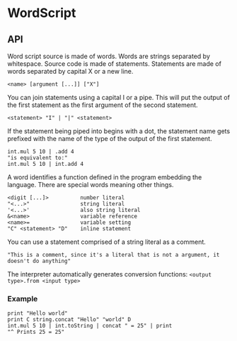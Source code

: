 # WordScript

## API
Word script source is made of words. Words are strings separated by whitespace.  Source code is made of statements. Statements are made of words separated by capital X or a new line.

````
<name> [argument [...]] ["X"]
````

You can join statements using a capital I or a pipe. This will put the output of the first statement as the first argument of the second statement. 

````
<statement> "I" | "|" <statement>
````
If the statement being piped into begins with a dot, the statement name gets prefixed with the name of the type of the output of the first statement.
````
int.mul 5 10 | .add 4
"is equivalent to:"
int.mul 5 10 | int.add 4
````

A word identifies a function defined in the program embedding the language. There are special words meaning other things.
````
<digit [...]>          number literal
"<...>"                string literal
'<...>'                also string literal
&<name>                variable reference
<name>=                variable setting
"C" <statement> "D"    inline statement
````

You can use a statement comprised of a string literal as a comment.
````
"This is a comment, since it's a literal that is not a argument, it doesn't do anything"
````

The interpreter automatically generates conversion functions: `<output type>.from <input type>`

### Example
````
print "Hello world"
print C string.concat "Hello" "world" D
int.mul 5 10 | int.toString | concat " = 25" | print
"^ Prints 25 = 25"
````
